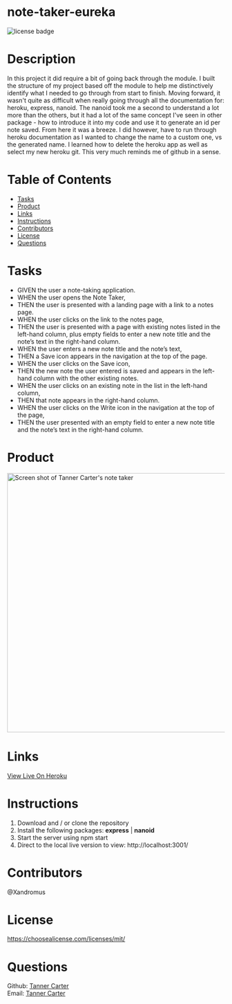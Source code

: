 # note-taker-eureka
![license badge](https://img.shields.io/badge/license-MIT-brightgreen)


# Description

In this project it did require a bit of going back through the module. I built the structure of my project based off the module to help me distinctively identify what I needed to go through from start to finish. Moving forward, it wasn't quite as difficult when really going through all the documentation for: heroku, express, nanoid. The nanoid took me a second to understand a lot more than the others, but it had a lot of the same concept I've seen in other package - how to introduce it into my code and use it to generate an id per note saved. From here it was a breeze. I did however, have to run through heroku documentation as I wanted to change the name to a custom one, vs the generated name. I learned how to delete the heroku app as well as select my new heroku git. This very much reminds me of github in a sense. 

# Table of Contents
- [Tasks](#Tasks)
- [Product](#Product)
- [Links](#Links)
- [Instructions](#Instructions)
- [Contributors](#Contributors)
- [License](#license)
- [Questions](#questions)
  

# Tasks

- GIVEN the user a note-taking application.
- WHEN the user opens the Note Taker,
- THEN the user is presented with a landing page with a link to a notes page.
- WHEN the user clicks on the link to the notes page,
- THEN the user is presented with a page with existing notes listed in the left-hand column, plus empty fields to enter a new note title and the note’s text in the right-hand column.
- WHEN the user enters a new note title and the note’s text,
- THEN a Save icon appears in the navigation at the top of the page.
- WHEN the user clicks on the Save icon,
- THEN the new note the user entered is saved and appears in the left-hand column with the other existing notes.
- WHEN the user clicks on an existing note in the list in the left-hand column,
- THEN that note appears in the right-hand column.
- WHEN the user clicks on the Write icon in the navigation at the top of the page,
- THEN the user presented with an empty field to enter a new note title and the note’s text in the right-hand column.

# Product

<img src="https://user-images.githubusercontent.com/80929740/124402525-9c219480-dce5-11eb-829e-d50fb1e538b0.png" width="1200" height="600" alt="Screen shot of Tanner Carter's note taker"/>

# Links

[View Live On Heroku](https://note-taker-eureka.herokuapp.com/)

# Instructions

1. Download and / or clone the repository
3. Install the following packages: **express** | **nanoid**
5. Start the server using npm start
6. Direct to the local live version to view: http://localhost:3001/

# Contributors
@Xandromus

# License
https://choosealicense.com/licenses/mit/

# Questions

Github: [Tanner Carter](https://github.com/TannerCarter) </br>
Email: [Tanner Carter](Nottoday@gmail.com)
